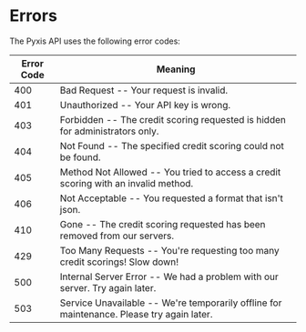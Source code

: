 # Errors

<aside class="notice">
The Pyxis API uses the following error codes:
</aside>



Error Code | Meaning
---------- | -------
400 | Bad Request -- Your request is invalid.
401 | Unauthorized -- Your API key is wrong.
403 | Forbidden -- The credit scoring requested is hidden for administrators only.
404 | Not Found -- The specified credit scoring could not be found.
405 | Method Not Allowed -- You tried to access a credit scoring with an invalid method.
406 | Not Acceptable -- You requested a format that isn't json.
410 | Gone -- The credit scoring requested has been removed from our servers.
429 | Too Many Requests -- You're requesting too many credit scorings! Slow down!
500 | Internal Server Error -- We had a problem with our server. Try again later.
503 | Service Unavailable -- We're temporarily offline for maintenance. Please try again later.
